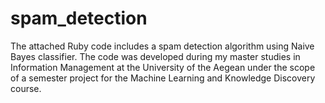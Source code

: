 spam_detection
==============

The attached Ruby code includes a spam detection algorithm using Naive Bayes classifier. 
The code was developed during my master studies in Information Management at the University 
of the Aegean under the scope of a semester project for the Machine Learning and 
Knowledge Discovery course.
